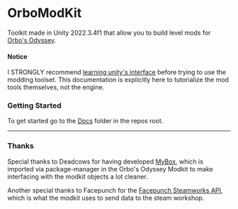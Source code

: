 # OrboModKit

Toolkit made in Unity 2022.3.4f1 that allow you to build level mods for [Orbo's Odyssey](https://store.steampowered.com/app/2539960/Orbos_Odyssey).

#### Notice

I STRONGLY recommend [learning unity's interface](https://learn.unity.com/project/start-creating-1?pathwayId=5f7bcab4edbc2a0023e9c38f&missionId=5f77cc6bedbc2a4a1dbddc46) before trying to use the modding toolset. This documentation is explicitly here to tutorialize the mod tools themselves, not the engine.

### Getting Started

To get started go to the [Docs](https://github.com/FeverDevJohnny/orbomodkit/tree/main/Docs) folder in the repos root.

---

### Thanks

Special thanks to Deadcows for having developed [MyBox](https://github.com/Deadcows/MyBox), which is imported via package-manager in the Orbo's Odyssey Modkit to make interfacing with the modkit objects a lot cleaner.

Another special thanks to Facepunch for the [Facepunch Steamworks API](https://github.com/Facepunch/Facepunch.Steamworks), which is what the modkit uses to send data to the steam workshop.
